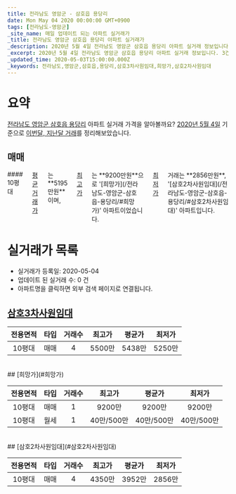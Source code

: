 ```yaml
---
title: 전라남도 영암군 - 삼호읍 용당리
date: Mon May 04 2020 00:00:00 GMT+0900
tags: [전라남도-영암군]
_site_name: 매일 업데이트 되는 아파트 실거래가
_title: 전라남도 영암군 삼호읍 용당리 아파트 실거래가
_description: 2020년 5월 4일 전라남도 영암군 삼호읍 용당리 아파트 실거래 정보입니다. 3건 아파트 정보가 있습니다.
_excerpt: 2020년 5월 4일 전라남도 영암군 삼호읍 용당리 아파트 실거래 정보입니다. 3건 아파트 정보가 있습니다.
_updated_time: 2020-05-03T15:00:00.000Z
_keywords: 전라남도,영암군,삼호읍,용당리,삼호3차사원임대,희망가,삼호2차사원임대
---
```





# 요약
<ins>전라남도 영암군 삼호읍 용당리</ins> 아파트 실거래 가격을 알아볼까요? <ins>2020년 5월 4일</ins> 기준으로 <ins>이번달, 지난달 거래</ins>를 정리해보았습니다.

## 매매
<div class="container">
<div class="twelve columns" markdown="1">
#### 10평대
<ins>평균 거래가</ins>는 **5195만원**이며, <ins>최고가</ins>는 **9200만원**으로 '[희망가](/전라남도-영암군-삼호읍-용당리/#희망가)' 아파트이었습니다. <ins>최저가</ins> 거래는 **2856만원**, '[삼호2차사원임대](/전라남도-영암군-삼호읍-용당리/#삼호2차사원임대)' 아파트입니다.
</div>
</div>



# 실거래가 목록
- 실거래가 등록일: 2020-05-04
- 업데이트 된 실거래 수: 0 건
- 아파트명을 클릭하면 외부 검색 페이지로 연결됩니다.

## [삼호3차사원임대](#삼호3차사원임대)

|전용면적|타입|거래수|최고가|평균가|최저가|
|:---:|:---:|:---:|:---:|:---:|:---:|
|10평대|<span class="deal-type-1">매매</span>|4|5500만|5438만|5250만|

<br/>
## [희망가](#희망가)

|전용면적|타입|거래수|최고가|평균가|최저가|
|:---:|:---:|:---:|:---:|:---:|:---:|
|10평대|<span class="deal-type-1">매매</span>|1|9200만|9200만|9200만|
|10평대|<span class="deal-type-3">월세</span>|1|40만/500만|40만/500만|40만/500만|

<br/>
## [삼호2차사원임대](#삼호2차사원임대)

|전용면적|타입|거래수|최고가|평균가|최저가|
|:---:|:---:|:---:|:---:|:---:|:---:|
|10평대|<span class="deal-type-1">매매</span>|4|4350만|3952만|2856만|

<br/>



